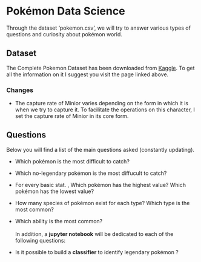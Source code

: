 ﻿
# Pokémon Data Science
Through the dataset ‘pokemon.csv’, we will try to answer various types of questions and curiosity about pokémon world.
## Dataset
The Complete Pokemon Dataset has been downloaded from [Kaggle](https://www.kaggle.com/rounakbanik/pokemon/home). 
To get all the information on it I suggest you visit the page linked above.
### Changes
- The capture rate of Minior varies depending on the form in which it is when we try to capture it. To facilitate the operations on this character, I set the capture rate of Minior in its core form.
## Questions
Below you will find a list of the main questions asked (constantly updating).
-   Which pokémon is the most difficult to catch?
    
-   Which no-legendary pokémon is the most diffucult to catch?
    
-   For every basic stat. , Which pokémon has the highest value? Which pokémon has the lowest value?
-   How many species of pokémon exist for each type? Which type is the most common?
-   Which ability is the most common? <br> <br>In addition, a <b>jupyter notebook</b> will be dedicated to each of the following questions:
-   Is it possible to build a <b>classifier</b> to identify legendary pokémon ?




